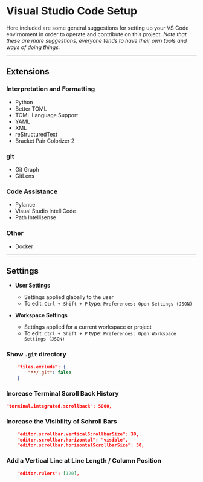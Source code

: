 # Visual Studio Code Setup

Here included are some general suggestions for setting up your VS Code envirnoment in order
to operate and contribute on this project. *Note that these are mare suggestions, everyone tends
to have their own tools and ways of doing things.*

---

## Extensions

### **Interpretation and Formatting**
- Python
- Better TOML
- TOML Language Support
- YAML
- XML
- reStructuredText
- Bracket Pair Colorizer 2

### **git**
- Git Graph
- GitLens

### **Code Assistance**
- Pylance
- Visual Studio IntelliCode
- Path Intellisense

### **Other**
- Docker

---

## Settings

- **User Settings**
    - Settings applied glabally to the user
    - To edit: `Ctrl + Shift + P` type: `Preferences: Open Settings (JSON)`

- **Workspace Settings**
    - Settings applied for a current workspace or project
    - To edit: `Ctrl + Shift + P` type: `Preferences: Open Workspace Settings (JSON)`


### Show `.git` directory
```json
    "files.exclude": {
        "**/.git": false
    }
```

### Increase Terminal Scroll Back History
```json
"terminal.integrated.scrollback": 5000,
```

### Increase the Visibility of Schroll Bars
```json
    "editor.scrollbar.verticalScrollbarSize": 30,
    "editor.scrollbar.horizontal": "visible",
    "editor.scrollbar.horizontalScrollbarSize": 30,
```


### Add a Vertical Line at Line Length / Column Position
```json
    "editor.rulers": [120],
```
